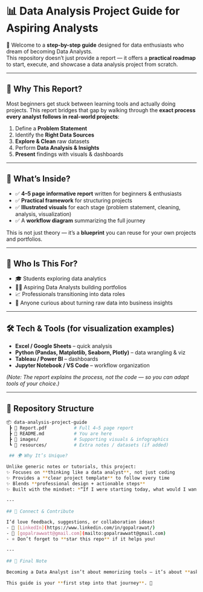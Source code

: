 # 📊 Data Analysis Project Guide for Aspiring Analysts  

🚀 Welcome to a **step-by-step guide** designed for data enthusiasts who dream of becoming Data Analysts.  
This repository doesn’t just provide a report — it offers a **practical roadmap** to start, execute, and showcase a data analysis project from scratch.  

---

## 🌟 Why This Report?  
Most beginners get stuck between learning tools and actually doing projects. This report bridges that gap by walking through the **exact process every analyst follows in real-world projects**:  

1. Define a **Problem Statement**  
2. Identify the **Right Data Sources**  
3. **Explore & Clean** raw datasets  
4. Perform **Data Analysis & Insights**  
5. **Present** findings with visuals & dashboards  

---

## 📘 What’s Inside?  
- ✅ **4–5 page informative report** written for beginners & enthusiasts  
- ✅ **Practical framework** for structuring projects  
- ✅ **Illustrated visuals** for each stage (problem statement, cleaning, analysis, visualization)  
- ✅ A **workflow diagram** summarizing the full journey  

This is not just theory — it’s a **blueprint** you can reuse for your own projects and portfolios.  

---

## 🔑 Who Is This For?  
- 🎓 Students exploring data analytics  
- 🧑‍💻 Aspiring Data Analysts building portfolios  
- 📈 Professionals transitioning into data roles  
- 🤝 Anyone curious about turning raw data into business insights  

---

## 🛠️ Tech & Tools (for visualization examples)  
- **Excel / Google Sheets** – quick analysis  
- **Python (Pandas, Matplotlib, Seaborn, Plotly)** – data wrangling & viz  
- **Tableau / Power BI** – dashboards  
- **Jupyter Notebook / VS Code** – workflow organization  

*(Note: The report explains the process, not the code — so you can adapt tools of your choice.)*  

---

## 📂 Repository Structure  
```bash
📦 data-analysis-project-guide
 ┣ 📜 Report.pdf          # Full 4–5 page report
 ┣ 📜 README.md           # You are here
 ┣ 📂 images/             # Supporting visuals & infographics
 ┗ 📂 resources/          # Extra notes / datasets (if added)

 ## 🌍 Why It’s Unique?  

Unlike generic notes or tutorials, this project:  
✨ Focuses on **thinking like a data analyst**, not just coding  
✨ Provides a **clear project template** to follow every time  
✨ Blends **professional design + actionable steps**  
✨ Built with the mindset: *“If I were starting today, what would I want in one place?”*  

---

## 🤝 Connect & Contribute  

I’d love feedback, suggestions, or collaboration ideas!  
- 💼 [LinkedIn](https://www.linkedin.com/in/gopalrawat/)  
- 📧 [gopalrawwatt@gmail.com](mailto:gopalrawwatt@gmail.com)  
- ⭐ Don’t forget to **star this repo** if it helps you!  

---

## 🧭 Final Note  

Becoming a Data Analyst isn’t about memorizing tools — it’s about **asking the right questions, working with data systematically, and telling a story through insights.**  

This guide is your **first step into that journey**. 🚀
